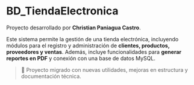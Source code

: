 # BD_TiendaElectronica

Proyecto desarrollado por **Christian Paniagua Castro**.

Este sistema permite la gestión de una tienda electrónica, incluyendo módulos para el registro y administración de **clientes, productos, proveedores y ventas**. Además, incluye funcionalidades para **generar reportes en PDF** y conexión con una base de datos MySQL.

> 🔄 Proyecto migrado con nuevas utilidades, mejoras en estructura y documentación técnica.
